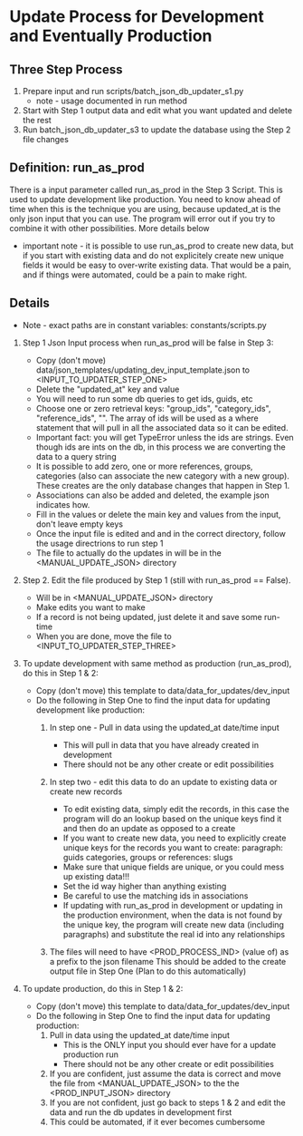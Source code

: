 # Update Process for Development and Eventually Production
## Three Step Process
1. Prepare input and run scripts/batch_json_db_updater_s1.py
    - note - usage documented in run method
2. Start with Step 1 output data and edit what you want updated and delete the rest
3. Run batch_json_db_updater_s3 to update the database using the Step 2 file changes

## Definition: run_as_prod
There is a input parameter called run_as_prod in the Step 3 Script.  This is used to update development
like production.  You need to know ahead of time when this is the technique you are using, because
updated_at is the only json input that you can use.  The program will error out if you try to combine
it with other possibilities. More details below

* important note - it is possible to use run_as_prod to create new data, but if you start with existing data and do not explicitely create new unique fields it would be easy to over-write existing data.  That would be a pain, and if things were automated, could be a pain to make right.


## Details
- Note - exact paths are in constant variables: constants/scripts.py

1. Step 1 Json Input process when run_as_prod will be false in Step 3:
    - Copy (don't move) data/json_templates/updating_dev_input_template.json to <INPUT_TO_UPDATER_STEP_ONE>
    - Delete the "updated_at" key and value
    - You will need to run some db queries to get ids, guids, etc
    - Choose one or zero retrieval keys: "group_ids", "category_ids", "reference_ids", "".  The array of ids will be used as a where statement that will pull in all the associated data so it can be edited.
    - Important fact: you will get TypeError unless the ids are strings.  Even though ids are ints on the db, in this process we are converting the data to a query string
    - It is possible to add zero, one or more references, groups, categories (also can associate the new category with a new group).
      These creates are the only database changes that happen in Step 1.
    - Associations can also be added and deleted, the example json indicates how.
    - Fill in the values or delete the main key and values from the input, don't leave empty keys
    - Once the input file is edited and and in the correct directory, follow the usage directrions to run step 1
    - The file to actually do the updates in will be in the <MANUAL_UPDATE_JSON> directory
2. Step 2.  Edit the file produced by Step 1 (still with run_as_prod == False).
    - Will be in <MANUAL_UPDATE_JSON> directory
    - Make edits you want to make
    - If a record is not being updated, just delete it and save some run-time
    - When you are done, move the file to <INPUT_TO_UPDATER_STEP_THREE>

3.  To update development with same method as production (run_as_prod), do this in Step 1 & 2:
    - Copy (don't move) this template to data/data_for_updates/dev_input
    - Do the following in Step One to find the input data for updating development like production:
        1. In step one - Pull in data using the updated_at date/time input
           * This will pull in data that you have already created in development
           * There should not be any other create or edit possibilities

        2. In step two - edit this data to do an update to existing data or create new records
           * To edit existing data, simply edit the records, in this case the program will do an lookup
             based on the unique keys find it and then do an update as opposed to a create
           * If you want to create new data, you need to explicitly create unique keys for the
             records you want to create:
                 paragraph: guids
                 categories, groups or references: slugs
           * Make sure that unique fields are unique, or you could mess up existing data!!!
           * Set the id way higher than anything existing
           * Be careful to use the matching ids in associations
           * If updating with run_as_prod in development or updating in the production environment,
             when the data is not found by the unique key, the program will create new data
             (including paragraphs) and substitute the real id into any relationships
        3. The files will need to have <PROD_PROCESS_IND> (value of) as a prefix to the json filename
           This should be added to the create output file in Step One (Plan to do this automatically)

4. To update production, do this in Step 1 & 2:
    - Copy (don't move) this template to data/data_for_updates/dev_input
    - Do the following in Step One to find the input data for updating production:
        1. Pull in data using the updated_at date/time input
           * This is the ONLY input you should ever have for a update production run
           * There should not be any other create or edit possibilities
        2. If you are confident, just assume the data is correct and move the file from <MANUAL_UPDATE_JSON>
           to the the <PROD_INPUT_JSON> directory
        3. If you are not confident, just go back to steps 1 & 2 and edit the data and run the db updates
           in development first
        4. This could be automated, if it ever becomes cumbersome